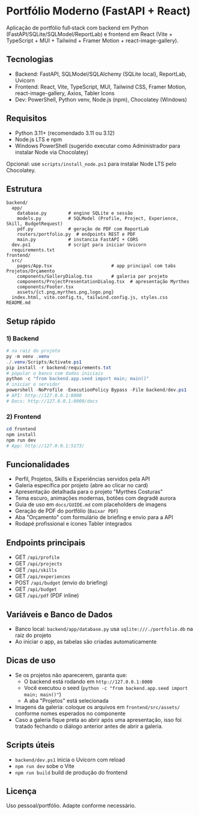 # Portfólio Moderno (FastAPI + React)

Aplicação de portfólio full‑stack com backend em Python (FastAPI/SQLite/SQLModel/ReportLab) e frontend em React (Vite + TypeScript + MUI + Tailwind + Framer Motion + react-image-gallery).

## Tecnologias
- Backend: FastAPI, SQLModel/SQLAlchemy (SQLite local), ReportLab, Uvicorn
- Frontend: React, Vite, TypeScript, MUI, Tailwind CSS, Framer Motion, react-image-gallery, Axios, Tabler Icons
- Dev: PowerShell, Python venv, Node.js (npm), Chocolatey (Windows)

## Requisitos
- Python 3.11+ (recomendado 3.11 ou 3.12)
- Node.js LTS e npm
- Windows PowerShell (sugerido executar como Administrador para instalar Node via Chocolatey)

Opcional: use `scripts/install_node.ps1` para instalar Node LTS pelo Chocolatey.

## Estrutura
```
backend/
  app/
    database.py        # engine SQLite e sessão
    models.py          # SQLModel (Profile, Project, Experience, Skill, BudgetRequest)
    pdf.py             # geração de PDF com ReportLab
    routers/portfolio.py  # endpoints REST e PDF
    main.py            # instancia FastAPI + CORS
  dev.ps1              # script para iniciar Uvicorn
  requirements.txt
frontend/
  src/
    pages/App.tsx                      # app principal com tabs Projetos/Orçamento
    components/GalleryDialog.tsx       # galeria por projeto
    components/ProjectPresentationDialog.tsx  # apresentação Myrthes
    components/Footer.tsx
    assets/{ct.png,myrthes.png,logo.png}
  index.html, vite.config.ts, tailwind.config.js, styles.css
README.md
```

## Setup rápido
### 1) Backend
```powershell
# na raiz do projeto
py -m venv .venv
./.venv/Scripts/Activate.ps1
pip install -r backend/requirements.txt
# popular o banco com dados iniciais
python -c "from backend.app.seed import main; main()"
# iniciar o servidor
powershell -NoProfile -ExecutionPolicy Bypass -File backend/dev.ps1
# API: http://127.0.0.1:8000
# Docs: http://127.0.0.1:8000/docs
```

### 2) Frontend
```powershell
cd frontend
npm install
npm run dev
# App: http://127.0.0.1:5173/
```

## Funcionalidades
- Perfil, Projetos, Skills e Experiências servidos pela API
- Galeria específica por projeto (abre ao clicar no card)
- Apresentação detalhada para o projeto "Myrthes Costuras"
- Tema escuro, animações modernas, botões com degradê aurora
- Guia de uso em `docs/GUIDE.md` com placeholders de imagens
- Geração de PDF do portfólio (`Baixar PDF`)
- Aba "Orçamento" com formulário de briefing e envio para a API
- Rodapé profissional e ícones Tabler integrados

## Endpoints principais
- GET `/api/profile`
- GET `/api/projects`
- GET `/api/skills`
- GET `/api/experiences`
- POST `/api/budget` (envio do briefing)
- GET `/api/budget`
- GET `/api/pdf` (PDF inline)

## Variáveis e Banco de Dados
- Banco local: `backend/app/database.py` usa `sqlite:///./portfolio.db` na raiz do projeto
- Ao iniciar o app, as tabelas são criadas automaticamente

## Dicas de uso
- Se os projetos não aparecerem, garanta que:
  - O backend está rodando em `http://127.0.0.1:8000`
  - Você executou o seed (`python -c "from backend.app.seed import main; main()"`)
  - A aba "Projetos" está selecionada
- Imagens da galeria: coloque os arquivos em `frontend/src/assets/` conforme nomes esperados no componente
- Caso a galeria fique preta ao abrir após uma apresentação, isso foi tratado fechando o diálogo anterior antes de abrir a galeria.

## Scripts úteis
- `backend/dev.ps1` inicia o Uvicorn com reload
- `npm run dev` sobe o Vite
- `npm run build` build de produção do frontend

## Licença
Uso pessoal/portfólio. Adapte conforme necessário.
